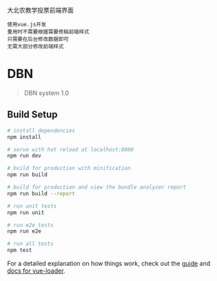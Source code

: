 大北农教学投票前端界面
```
使用vue.js开发
重用时不需要根据需要修稿前端样式
只需要在后台修改数据即可
无需大部分修改前端样式
```
# DBN

> DBN system 1.0

## Build Setup

``` bash
# install dependencies
npm install

# serve with hot reload at localhost:8080
npm run dev

# build for production with minification
npm run build

# build for production and view the bundle analyzer report
npm run build --report

# run unit tests
npm run unit

# run e2e tests
npm run e2e

# run all tests
npm test
```

For a detailed explanation on how things work, check out the [guide](http://vuejs-templates.github.io/webpack/) and [docs for vue-loader](http://vuejs.github.io/vue-loader).
